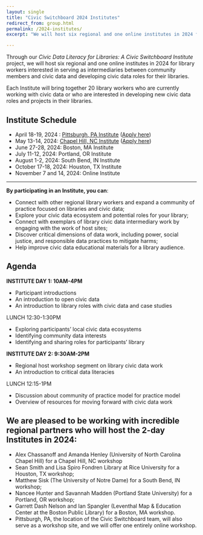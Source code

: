 ```yaml
---
layout: single
title: "Civic Switchboard 2024 Institutes"
redirect_from: group.html
permalink: /2024-institutes/
excerpt: "We will host six regional and one online institutes in 2024 for library workers interested in serving as intermediaries between community members and civic data and developing civic data roles for their libraries."

---
```

Through our _Civic Data Literacy for Libraries: A Civic Switchboard Institute_ project, we will host 
six regional and one online institutes in 2024 for library workers interested in serving as intermediaries 
between community members and civic data and developing civic data roles for their libraries.

Each Institute will bring together 20 library workers who are currently working with civic data or who are interested in developing new civic data roles and projects in their libraries. 

## Institute Schedule

* April 18-19, 2024 : [Pittsburgh, PA Institute](pittsburgh) ([Apply here](https://docs.google.com/forms/d/e/1FAIpQLScnwNbey3VlmDFImyMKJG0wuej8df9nW_2UWlpj7uqfG_HyVw/viewform))
* May 13-14, 2024: [Chapel Hill, NC Institute](https://civic-switchboard.github.io/2024-institutes/chapelhill) ([Apply here](https://docs.google.com/forms/d/e/1FAIpQLSeP6aA3nFt6uCWAx8kPxxGBSc8r8YPRhvIp5_z2SUNlBvAiYA/viewform))
* June 27-28, 2024: Boston, MA Institute
* July 11-12, 2024: Portland, OR Institute
* August 1-2, 2024: South Bend, IN Institute
* October 17-18, 2024: Houston, TX Institute
* November 7 and 14, 2024: Online Institute

---

**By participating in an Institute, you can**:

* Connect with other regional library workers and expand a community of practice focused on libraries and civic data;
* Explore your civic data ecosystem and potential roles for your library;
* Connect with exemplars of library civic data intermediary work by engaging with the work of host sites;
* Discover critical dimensions of data work, including power, social justice, and responsible data practices to mitigate harms;
* Help improve civic data educational materials for a library audience.  
  
## Agenda 
**INSTITUTE DAY 1: 10AM-4PM**

* Participant introductions 
* An introduction to open civic data 
* An introduction to library roles with civic data and case studies
  
LUNCH 12:30-1:30PM

* Exploring participants’ local civic data ecosystems
* Identifying community data interests
* Identifying and sharing roles for participants’ library 

**INSTITUTE DAY 2: 9:30AM-2PM** 

* Regional host workshop segment on library civic data work
* An introduction to critical data literacies
  
LUNCH 12:15-1PM

* Discussion about community of practice model for practice model 
* Overview of resources for moving forward with civic data work

## We are pleased to be working with incredible regional partners who will host the 2-day Institutes in 2024:

* Alex Chassanoff and Amanda Henley (University of North Carolina Chapel Hill) for a Chapel Hill, NC workshop
* Sean Smith and Lisa Spiro Fondren Library at Rice University for a Houston, TX workshop;
* Matthew Sisk (The University of Notre Dame) for a South Bend, IN workshop;
* Nancee Hunter and Savannah Madden (Portland State University) for a Portland, OR workshop;
* Garrett Dash Nelson and Ian Spangler (Leventhal Map & Education Center at the Boston Public Library) for a Boston, MA workshop.
* Pittsburgh, PA, the location of the Civic Switchboard team, will also serve as a workshop site, and we will offer one entirely online workshop.
